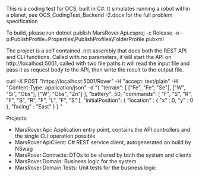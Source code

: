 This is a coding test for OCS, built in C#. It simulates running a robot within a planet, see OCS_CodingTest_Backend -2.docx for the full problem specification

To build, please run dotnet publish MarsRover.Api.csproj -c Release -o <outputdirectory> -p:PublishProfile=Properties\PublishProfiles\FolderProfile.pubxml

The project is a self contained .net assembly that does both the REST API and CLI functions. Called with no parameters, it will start the API on http://localhost:5001, called with two file paths it will read the input file and pass it as request body to the API, then write the result to the output file. 

curl -X POST "https://localhost:5001/Rover" -H "accept: text/plain" -H "Content-Type: application/json" -d "{ \"terrain\": [ [\"Fe\", \"Fe\", \"Se\"], [\"W\", \"Si\", \"Obs\"], [\"W\", \"Obs\", \"Zn\"] ], \"battery\": 50, \"commands\": [ \"F\", \"S\", \"R\", \"F\", \"S\", \"R\", \"F\", \"L\", \"F\", \"S\" ], \"initialPosition\": { \"location\" : { \"x\" : 0, \"y\" : 0 }, \"facing\" : \"East\" } } "

Projects:

- MarsRover.Api: Application entry point, contains the API controllers and the single CLI operation possible
- MarsRover.ApiClient: C# REST service client, autogenerated on build by NSwag
- MarsRover.Contracts: DTOs to be shared by both the system and clients
- MarsRover.Domain: Business logic for the system
- MarsRover.Domain.Tests: Unit tests for the business logic